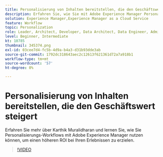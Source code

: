 ```yaml
---
title: Personalisierung von Inhalten bereitstellen, die den Geschäftswert steigert
description: Erfahren Sie, wie Sie mit Adobe Experience Manager Personalisierungs-Workflows nutzen können, um einen höheren ROI bei den von Ihnen bereitgestellten Erlebnissen zu erzielen.
solution: Experience Manager,Experience Manager as a Cloud Service
feature: Workflow
topic: Personalization
role: Leader, Architect, Developer, Data Architect, Data Engineer, Admin, User
level: Beginner, Intermediate
kt: 10785
thumbnail: 345374.png
exl-id: 03cee7d4-fc5b-4d9a-b4a3-d31b93dde3ab
source-git-commit: 1792dc318643aec2c12613f621361d72a7a918b1
workflow-type: tm+mt
source-wordcount: '57'
ht-degree: 0%

---
```


# Personalisierung von Inhalten bereitstellen, die den Geschäftswert steigert

Erfahren Sie mehr über Karthik Muralidharan und lernen Sie, wie Sie Personalisierungs-Workflows mit Adobe Experience Manager nutzen können, um einen höheren ROI bei Ihren Erlebnissen zu erzielen.

>[!VIDEO](https://video.tv.adobe.com/v/345374/?quality=12&learn=on)
